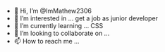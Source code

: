 - 👋 Hi, I’m @ImMathew2306
- 👀 I’m interested in ... get a job as junior developer
- 🌱 I’m currently learning ... CSS
- 💞️ I’m looking to collaborate on ...
- 📫 How to reach me ...

<!---
ImMathew2306/ImMathew2306 is a ✨ special ✨ repository because its `README.md` (this file) appears on your GitHub profile.
You can click the Preview link to take a look at your changes.
--->

